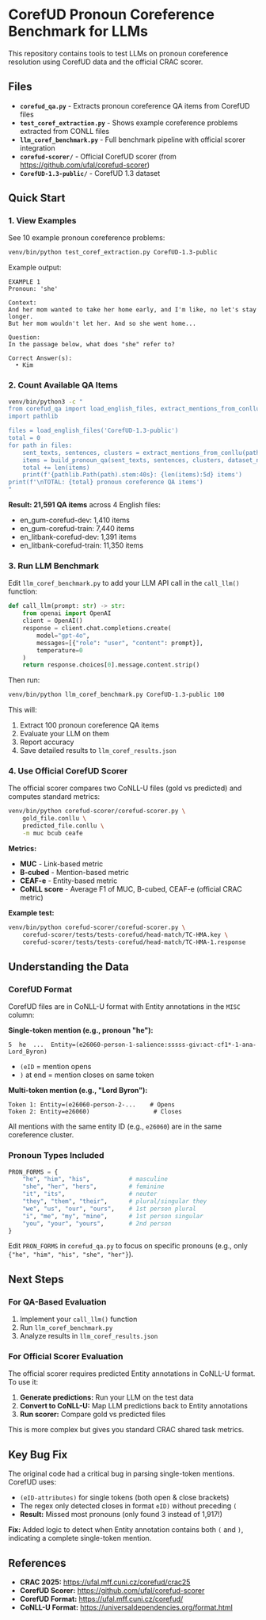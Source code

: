 # CorefUD Pronoun Coreference Benchmark for LLMs

This repository contains tools to test LLMs on pronoun coreference resolution using CorefUD data and the official CRAC scorer.

## Files

- **`corefud_qa.py`** - Extracts pronoun coreference QA items from CorefUD files
- **`test_coref_extraction.py`** - Shows example coreference problems extracted from CONLL files
- **`llm_coref_benchmark.py`** - Full benchmark pipeline with official scorer integration
- **`corefud-scorer/`** - Official CorefUD scorer (from https://github.com/ufal/corefud-scorer)
- **`CorefUD-1.3-public/`** - CorefUD 1.3 dataset

## Quick Start

### 1. View Examples

See 10 example pronoun coreference problems:

```bash
venv/bin/python test_coref_extraction.py CorefUD-1.3-public
```

Example output:
```
EXAMPLE 1
Pronoun: 'she'

Context:
And her mom wanted to take her home early, and I'm like, no let's stay longer.
But her mom wouldn't let her. And so she went home...

Question:
In the passage below, what does "she" refer to?

Correct Answer(s):
  • Kim
```

### 2. Count Available QA Items

```bash
venv/bin/python3 -c "
from corefud_qa import load_english_files, extract_mentions_from_conllu, build_pronoun_qa
import pathlib

files = load_english_files('CorefUD-1.3-public')
total = 0
for path in files:
    sent_texts, sentences, clusters = extract_mentions_from_conllu(path)
    items = build_pronoun_qa(sent_texts, sentences, clusters, dataset_name=pathlib.Path(path).stem)
    total += len(items)
    print(f'{pathlib.Path(path).stem:40s}: {len(items):5d} items')
print(f'\nTOTAL: {total} pronoun coreference QA items')
"
```

**Result: 21,591 QA items** across 4 English files:
- en_gum-corefud-dev: 1,410 items
- en_gum-corefud-train: 7,440 items
- en_litbank-corefud-dev: 1,391 items
- en_litbank-corefud-train: 11,350 items

### 3. Run LLM Benchmark

Edit `llm_coref_benchmark.py` to add your LLM API call in the `call_llm()` function:

```python
def call_llm(prompt: str) -> str:
    from openai import OpenAI
    client = OpenAI()
    response = client.chat.completions.create(
        model="gpt-4o",
        messages=[{"role": "user", "content": prompt}],
        temperature=0
    )
    return response.choices[0].message.content.strip()
```

Then run:

```bash
venv/bin/python llm_coref_benchmark.py CorefUD-1.3-public 100
```

This will:
1. Extract 100 pronoun coreference QA items
2. Evaluate your LLM on them
3. Report accuracy
4. Save detailed results to `llm_coref_results.json`

### 4. Use Official CorefUD Scorer

The official scorer compares two CoNLL-U files (gold vs predicted) and computes standard metrics:

```bash
venv/bin/python corefud-scorer/corefud-scorer.py \
    gold_file.conllu \
    predicted_file.conllu \
    -m muc bcub ceafe
```

**Metrics:**
- **MUC** - Link-based metric
- **B-cubed** - Mention-based metric
- **CEAF-e** - Entity-based metric
- **CoNLL score** - Average F1 of MUC, B-cubed, CEAF-e (official CRAC metric)

**Example test:**

```bash
venv/bin/python corefud-scorer/corefud-scorer.py \
    corefud-scorer/tests/tests-corefud/head-match/TC-HMA.key \
    corefud-scorer/tests/tests-corefud/head-match/TC-HMA-1.response
```

## Understanding the Data

### CorefUD Format

CorefUD files are in CoNLL-U format with Entity annotations in the `MISC` column:

**Single-token mention (e.g., pronoun "he"):**
```
5  he  ...  Entity=(e26060-person-1-salience:sssss-giv:act-cf1*-1-ana-Lord_Byron)
```
- `(eID` = mention opens
- `)` at end = mention closes on same token

**Multi-token mention (e.g., "Lord Byron"):**
```
Token 1: Entity=(e26060-person-2-...    # Opens
Token 2: Entity=e26060)                  # Closes
```

All mentions with the same entity ID (e.g., `e26060`) are in the same coreference cluster.

### Pronoun Types Included

```python
PRON_FORMS = {
    "he", "him", "his",           # masculine
    "she", "her", "hers",         # feminine
    "it", "its",                  # neuter
    "they", "them", "their",      # plural/singular they
    "we", "us", "our", "ours",    # 1st person plural
    "i", "me", "my", "mine",      # 1st person singular
    "you", "your", "yours",       # 2nd person
}
```

Edit `PRON_FORMS` in `corefud_qa.py` to focus on specific pronouns (e.g., only `{"he", "him", "his", "she", "her"}`).

## Next Steps

### For QA-Based Evaluation

1. Implement your `call_llm()` function
2. Run `llm_coref_benchmark.py`
3. Analyze results in `llm_coref_results.json`

### For Official Scorer Evaluation

The official scorer requires predicted Entity annotations in CoNLL-U format. To use it:

1. **Generate predictions:** Run your LLM on the test data
2. **Convert to CoNLL-U:** Map LLM predictions back to Entity annotations
3. **Run scorer:** Compare gold vs predicted files

This is more complex but gives you standard CRAC shared task metrics.

## Key Bug Fix

The original code had a critical bug in parsing single-token mentions. CorefUD uses:
- `(eID-attributes)` for single tokens (both open & close brackets)
- The regex only detected closes in format `eID)` without preceding `(`
- **Result:** Missed most pronouns (only found 3 instead of 1,917!)

**Fix:** Added logic to detect when Entity annotation contains both `(` and `)`, indicating a complete single-token mention.

## References

- **CRAC 2025:** https://ufal.mff.cuni.cz/corefud/crac25
- **CorefUD Scorer:** https://github.com/ufal/corefud-scorer
- **CorefUD Format:** https://ufal.mff.cuni.cz/corefud/
- **CoNLL-U Format:** https://universaldependencies.org/format.html

